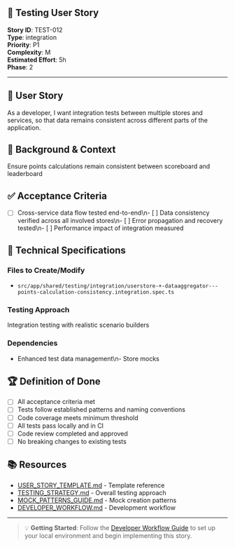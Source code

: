 ## 🧪 Testing User Story

**Story ID**: TEST-012  
**Type**: integration  
**Priority**: P1  
**Complexity**: M  
**Estimated Effort**: 5h  
**Phase**: 2

---

## 🎯 User Story

As a developer, I want integration tests between multiple stores and services, so that data remains consistent across different parts of the application.

## 📖 Background & Context

Ensure points calculations remain consistent between scoreboard and leaderboard

## ✅ Acceptance Criteria

- [ ] Cross-service data flow tested end-to-end\n- [ ] Data consistency verified across all involved stores\n- [ ] Error propagation and recovery tested\n- [ ] Performance impact of integration measured

## 🔧 Technical Specifications

### Files to Create/Modify
- `src/app/shared/testing/integration/userstore-+-dataaggregator---points-calculation-consistency.integration.spec.ts`


### Testing Approach
Integration testing with realistic scenario builders

### Dependencies
- Enhanced test data management\n- Store mocks

## 🏆 Definition of Done

- [ ] All acceptance criteria met
- [ ] Tests follow established patterns and naming conventions
- [ ] Code coverage meets minimum threshold
- [ ] All tests pass locally and in CI
- [ ] Code review completed and approved
- [ ] No breaking changes to existing tests

## 📚 Resources

- [USER_STORY_TEMPLATE.md](./USER_STORY_TEMPLATE.md) - Template reference
- [TESTING_STRATEGY.md](./TESTING_STRATEGY.md) - Overall testing approach  
- [MOCK_PATTERNS_GUIDE.md](./MOCK_PATTERNS_GUIDE.md) - Mock creation patterns
- [DEVELOPER_WORKFLOW.md](./DEVELOPER_WORKFLOW.md) - Development workflow

---

> 💡 **Getting Started**: Follow the [Developer Workflow Guide](./DEVELOPER_WORKFLOW.md) to set up your local environment and begin implementing this story.